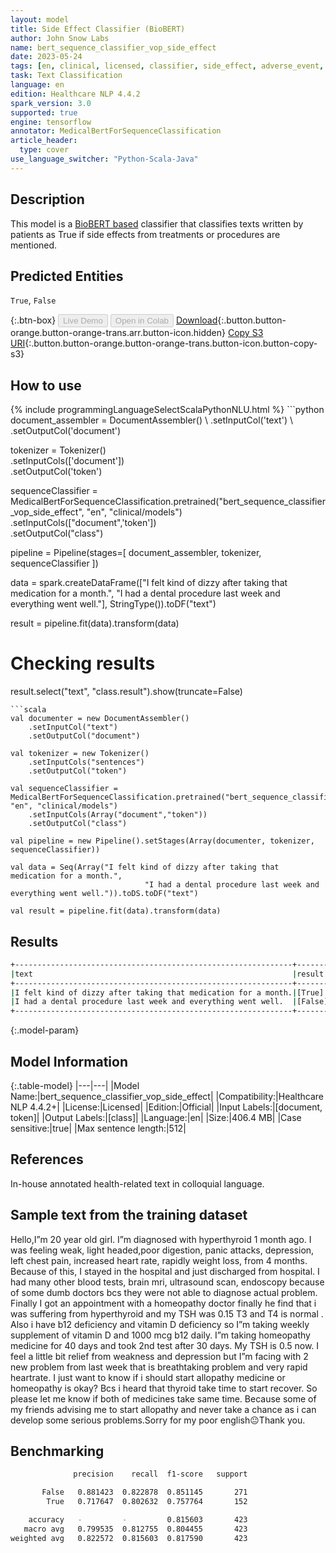 ```yaml
---
layout: model
title: Side Effect Classifier (BioBERT)
author: John Snow Labs
name: bert_sequence_classifier_vop_side_effect
date: 2023-05-24
tags: [en, clinical, licensed, classifier, side_effect, adverse_event, vop, tensorflow]
task: Text Classification
language: en
edition: Healthcare NLP 4.4.2
spark_version: 3.0
supported: true
engine: tensorflow
annotator: MedicalBertForSequenceClassification
article_header:
  type: cover
use_language_switcher: "Python-Scala-Java"
---
```


## Description

This model is a [BioBERT based](https://github.com/dmis-lab/biobert) classifier that classifies texts written by patients as True if side effects from treatments or procedures are mentioned.

## Predicted Entities

`True`, `False`

{:.btn-box}
<button class="button button-orange" disabled>Live Demo</button>
<button class="button button-orange" disabled>Open in Colab</button>
[Download](https://s3.amazonaws.com/auxdata.johnsnowlabs.com/clinical/models/bert_sequence_classifier_vop_side_effect_en_4.4.2_3.0_1684930827651.zip){:.button.button-orange.button-orange-trans.arr.button-icon.hidden}
[Copy S3 URI](s3://auxdata.johnsnowlabs.com/clinical/models/bert_sequence_classifier_vop_side_effect_en_4.4.2_3.0_1684930827651.zip){:.button.button-orange.button-orange-trans.button-icon.button-copy-s3}

## How to use



<div class="tabs-box" markdown="1">
{% include programmingLanguageSelectScalaPythonNLU.html %}
```python
document_assembler = DocumentAssembler() \
    .setInputCol('text') \
    .setOutputCol('document')

tokenizer = Tokenizer() \
    .setInputCols(['document']) \
    .setOutputCol('token')

sequenceClassifier = MedicalBertForSequenceClassification.pretrained("bert_sequence_classifier_vop_side_effect", "en", "clinical/models")\
    .setInputCols(["document",'token'])\
    .setOutputCol("class")

pipeline = Pipeline(stages=[
    document_assembler, 
    tokenizer,
    sequenceClassifier
])

data = spark.createDataFrame(["I felt kind of dizzy after taking that medication for a month.",
                              "I had a dental procedure last week and everything went well."], StringType()).toDF("text")
                              
result = pipeline.fit(data).transform(data)

# Checking results
result.select("text", "class.result").show(truncate=False)
```
```scala
val documenter = new DocumentAssembler() 
    .setInputCol("text") 
    .setOutputCol("document")

val tokenizer = new Tokenizer()
    .setInputCols("sentences")
    .setOutputCol("token")

val sequenceClassifier = MedicalBertForSequenceClassification.pretrained("bert_sequence_classifier_vop_side_effect", "en", "clinical/models")
    .setInputCols(Array("document","token"))
    .setOutputCol("class")

val pipeline = new Pipeline().setStages(Array(documenter, tokenizer, sequenceClassifier))

val data = Seq(Array("I felt kind of dizzy after taking that medication for a month.",
                              "I had a dental procedure last week and everything went well.")).toDS.toDF("text")

val result = pipeline.fit(data).transform(data)
```
</div>

## Results

```bash
+--------------------------------------------------------------+-------+
|text                                                          |result |
+--------------------------------------------------------------+-------+
|I felt kind of dizzy after taking that medication for a month.|[True] |
|I had a dental procedure last week and everything went well.  |[False]|
+--------------------------------------------------------------+-------+
```

{:.model-param}
## Model Information

{:.table-model}
|---|---|
|Model Name:|bert_sequence_classifier_vop_side_effect|
|Compatibility:|Healthcare NLP 4.4.2+|
|License:|Licensed|
|Edition:|Official|
|Input Labels:|[document, token]|
|Output Labels:|[class]|
|Language:|en|
|Size:|406.4 MB|
|Case sensitive:|true|
|Max sentence length:|512|

## References

In-house annotated health-related text in colloquial language.

## Sample text from the training dataset

Hello,I”m 20 year old girl. I”m diagnosed with hyperthyroid 1 month ago. I was feeling weak, light headed,poor digestion, panic attacks, depression, left chest pain, increased heart rate, rapidly weight loss, from 4 months. Because of this, I stayed in the hospital and just discharged from hospital. I had many other blood tests, brain mri, ultrasound scan, endoscopy because of some dumb doctors bcs they were not able to diagnose actual problem. Finally I got an appointment with a homeopathy doctor finally he find that i was suffering from hyperthyroid and my TSH was 0.15 T3 and T4 is normal . Also i have b12 deficiency and vitamin D deficiency so I”m taking weekly supplement of vitamin D and 1000 mcg b12 daily. I”m taking homeopathy medicine for 40 days and took 2nd test after 30 days. My TSH is 0.5 now. I feel a little bit relief from weakness and depression but I”m facing with 2 new problem from last week that is breathtaking problem and very rapid heartrate. I just want to know if i should start allopathy medicine or homeopathy is okay? Bcs i heard that thyroid take time to start recover. So please let me know if both of medicines take same time. Because some of my friends advising me to start allopathy and never take a chance as i can develop some serious problems.Sorry for my poor english😐Thank you.

## Benchmarking

```bash
              precision    recall  f1-score   support

       False   0.881423  0.822878  0.851145       271
        True   0.717647  0.802632  0.757764       152

    accuracy   -         -         0.815603       423
   macro avg   0.799535  0.812755  0.804455       423
weighted avg   0.822572  0.815603  0.817590       423
```
